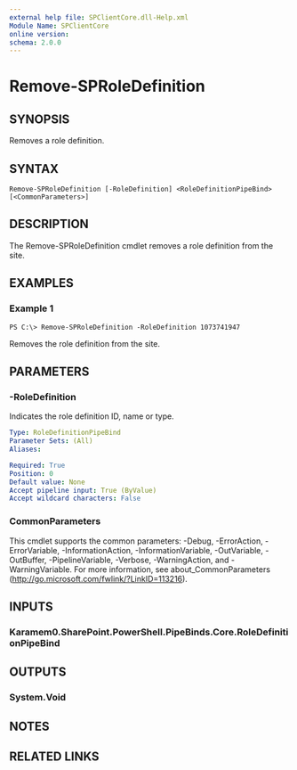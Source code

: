 ```yaml
---
external help file: SPClientCore.dll-Help.xml
Module Name: SPClientCore
online version:
schema: 2.0.0
---
```


# Remove-SPRoleDefinition

## SYNOPSIS
Removes a role definition.

## SYNTAX

```
Remove-SPRoleDefinition [-RoleDefinition] <RoleDefinitionPipeBind> [<CommonParameters>]
```

## DESCRIPTION
The Remove-SPRoleDefinition cmdlet removes a role definition from the site.

## EXAMPLES

### Example 1
```
PS C:\> Remove-SPRoleDefinition -RoleDefinition 1073741947
```

Removes the role definition from the site.

## PARAMETERS

### -RoleDefinition
Indicates the role definition ID, name or type.

```yaml
Type: RoleDefinitionPipeBind
Parameter Sets: (All)
Aliases:

Required: True
Position: 0
Default value: None
Accept pipeline input: True (ByValue)
Accept wildcard characters: False
```

### CommonParameters
This cmdlet supports the common parameters: -Debug, -ErrorAction, -ErrorVariable, -InformationAction, -InformationVariable, -OutVariable, -OutBuffer, -PipelineVariable, -Verbose, -WarningAction, and -WarningVariable.
For more information, see about_CommonParameters (http://go.microsoft.com/fwlink/?LinkID=113216).

## INPUTS

### Karamem0.SharePoint.PowerShell.PipeBinds.Core.RoleDefinitionPipeBind
## OUTPUTS

### System.Void
## NOTES

## RELATED LINKS
